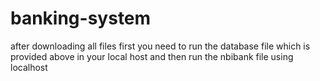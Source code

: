 # banking-system
after downloading all files first you need to run the database file which is provided above in your local host and then run the nbibank file using localhost
